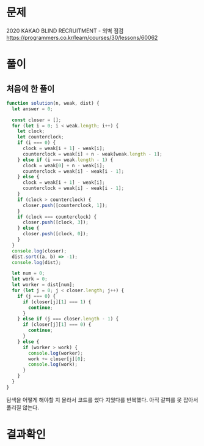 <h1>문제</h1>

2020 KAKAO BLIND RECRUITMENT - 외벽 점검  
https://programmers.co.kr/learn/courses/30/lessons/60062

<h1>풀이</h1>
<h2>처음에 한 풀이</h2>

```jsx
function solution(n, weak, dist) {
  let answer = 0;

  const closer = [];
  for (let i = 0; i < weak.length; i++) {
    let clock;
    let counterclock;
    if (i === 0) {
      clock = weak[i + 1] - weak[i];
      counterclock = weak[i] + n - weak[weak.length - 1];
    } else if (i === weak.length - 1) {
      clock = weak[0] + n - weak[i];
      counterclock = weak[i] - weak[i - 1];
    } else {
      clock = weak[i + 1] - weak[i];
      counterclock = weak[i] - weak[i - 1];
    }
    if (clock > counterclock) {
      closer.push([counterclock, 1]);
    }
    if (clock === counterclock) {
      closer.push([clock, 3]);
    } else {
      closer.push([clock, 0]);
    }
  }
  console.log(closer);
  dist.sort((a, b) => -1);
  console.log(dist);

  let num = 0;
  let work = 0;
  let worker = dist[num];
  for (let j = 0; j < closer.length; j++) {
    if (j === 0) {
      if (closer[j][1] === 1) {
        continue;
      }
    } else if (j === closer.length - 1) {
      if (closer[j][1] === 0) {
        continue;
      }
    } else {
      if (worker > work) {
        console.log(worker);
        work += closer[j][0];
        console.log(work);
      }
    }
  }
}
```

탐색을 어떻게 해야할 지 몰라서 코드를 썼다 지웠다를 반복했다. 아직 갈피를 못 잡아서 풀리질 않는다.
<h1>결과확인</h1>
